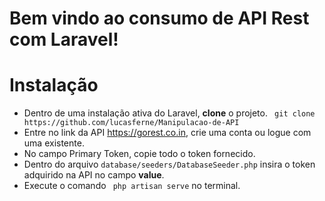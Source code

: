 # Bem vindo ao consumo de API Rest com Laravel!

# Instalação

- Dentro de uma instalação ativa do Laravel, **clone** o projeto.
`` git clone https://github.com/lucasferne/Manipulacao-de-API``
- Entre no link da API https://gorest.co.in, crie uma conta ou logue com uma existente. 
- No campo Primary Token, copie todo o token fornecido. 
- Dentro do arquivo ``database/seeders/DatabaseSeeder.php`` insira o token adquirido na API no campo **value**.
- Execute o comando `` php artisan serve``  no terminal.

```